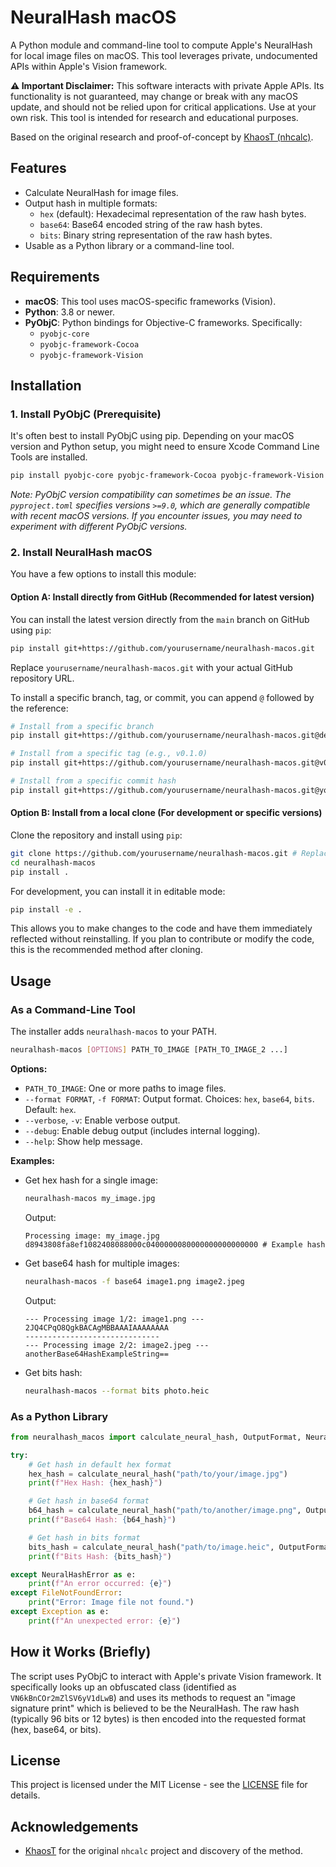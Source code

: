 # NeuralHash macOS

A Python module and command-line tool to compute Apple's NeuralHash for local image files on macOS. This tool leverages private, undocumented APIs within Apple's Vision framework.

**⚠️ Important Disclaimer:** This software interacts with private Apple APIs. Its functionality is not guaranteed, may change or break with any macOS update, and should not be relied upon for critical applications. Use at your own risk. This tool is intended for research and educational purposes.

Based on the original research and proof-of-concept by [KhaosT (nhcalc)](https://github.com/KhaosT/nhcalc).

## Features

*   Calculate NeuralHash for image files.
*   Output hash in multiple formats:
    *   `hex` (default): Hexadecimal representation of the raw hash bytes.
    *   `base64`: Base64 encoded string of the raw hash bytes.
    *   `bits`: Binary string representation of the raw hash bytes.
*   Usable as a Python library or a command-line tool.

## Requirements

*   **macOS**: This tool uses macOS-specific frameworks (Vision).
*   **Python**: 3.8 or newer.
*   **PyObjC**: Python bindings for Objective-C frameworks. Specifically:
    *   `pyobjc-core`
    *   `pyobjc-framework-Cocoa`
    *   `pyobjc-framework-Vision`

## Installation

### 1. Install PyObjC (Prerequisite)

It's often best to install PyObjC using pip. Depending on your macOS version and Python setup, you might need to ensure Xcode Command Line Tools are installed.

```bash
pip install pyobjc-core pyobjc-framework-Cocoa pyobjc-framework-Vision
```
*Note: PyObjC version compatibility can sometimes be an issue. The `pyproject.toml` specifies versions `>=9.0`, which are generally compatible with recent macOS versions. If you encounter issues, you may need to experiment with different PyObjC versions.*

### 2. Install NeuralHash macOS

You have a few options to install this module:

#### Option A: Install directly from GitHub (Recommended for latest version)

You can install the latest version directly from the `main` branch on GitHub using `pip`:

```bash
pip install git+https://github.com/yourusername/neuralhash-macos.git
```
Replace `yourusername/neuralhash-macos.git` with your actual GitHub repository URL.

To install a specific branch, tag, or commit, you can append `@` followed by the reference:
```bash
# Install from a specific branch
pip install git+https://github.com/yourusername/neuralhash-macos.git@develop_branch

# Install from a specific tag (e.g., v0.1.0)
pip install git+https://github.com/yourusername/neuralhash-macos.git@v0.1.0

# Install from a specific commit hash
pip install git+https://github.com/yourusername/neuralhash-macos.git@your_commit_hash
```

#### Option B: Install from a local clone (For development or specific versions)

Clone the repository and install using `pip`:

```bash
git clone https://github.com/yourusername/neuralhash-macos.git # Replace with your repo URL
cd neuralhash-macos
pip install .
```

For development, you can install it in editable mode:
```bash
pip install -e .
```
This allows you to make changes to the code and have them immediately reflected without reinstalling. If you plan to contribute or modify the code, this is the recommended method after cloning.

## Usage

### As a Command-Line Tool

The installer adds `neuralhash-macos` to your PATH.

```bash
neuralhash-macos [OPTIONS] PATH_TO_IMAGE [PATH_TO_IMAGE_2 ...]
```

**Options:**

*   `PATH_TO_IMAGE`: One or more paths to image files.
*   `--format FORMAT`, `-f FORMAT`: Output format. Choices: `hex`, `base64`, `bits`. Default: `hex`.
*   `--verbose`, `-v`: Enable verbose output.
*   `--debug`: Enable debug output (includes internal logging).
*   `--help`: Show help message.

**Examples:**

*   Get hex hash for a single image:
    ```bash
    neuralhash-macos my_image.jpg
    ```
    Output:
    ```
    Processing image: my_image.jpg
    d8943808fa8ef1082408088000c0400000080000000000000000 # Example hash
    ```

*   Get base64 hash for multiple images:
    ```bash
    neuralhash-macos -f base64 image1.png image2.jpeg
    ```
    Output:
    ```
    --- Processing image 1/2: image1.png ---
    2JQ4CPqO8QgkBACAgMBBAAAIAAAAAAAA
    ------------------------------
    --- Processing image 2/2: image2.jpeg ---
    anotherBase64HashExampleString==
    ```

*   Get bits hash:
    ```bash
    neuralhash-macos --format bits photo.heic
    ```

### As a Python Library

```python
from neuralhash_macos import calculate_neural_hash, OutputFormat, NeuralHashError

try:
    # Get hash in default hex format
    hex_hash = calculate_neural_hash("path/to/your/image.jpg")
    print(f"Hex Hash: {hex_hash}")

    # Get hash in base64 format
    b64_hash = calculate_neural_hash("path/to/another/image.png", OutputFormat.BASE64)
    print(f"Base64 Hash: {b64_hash}")

    # Get hash in bits format
    bits_hash = calculate_neural_hash("path/to/image.heic", OutputFormat.BITS)
    print(f"Bits Hash: {bits_hash}")

except NeuralHashError as e:
    print(f"An error occurred: {e}")
except FileNotFoundError:
    print("Error: Image file not found.")
except Exception as e:
    print(f"An unexpected error: {e}")

```

## How it Works (Briefly)

The script uses PyObjC to interact with Apple's private Vision framework. It specifically looks up an obfuscated class (identified as `VN6kBnCOr2mZlSV6yV1dLwB`) and uses its methods to request an "image signature print" which is believed to be the NeuralHash. The raw hash (typically 96 bits or 12 bytes) is then encoded into the requested format (hex, base64, or bits).

## License

This project is licensed under the MIT License - see the [LICENSE](LICENSE) file for details.

## Acknowledgements

*   [KhaosT](https://github.com/KhaosT) for the original `nhcalc` project and discovery of the method.